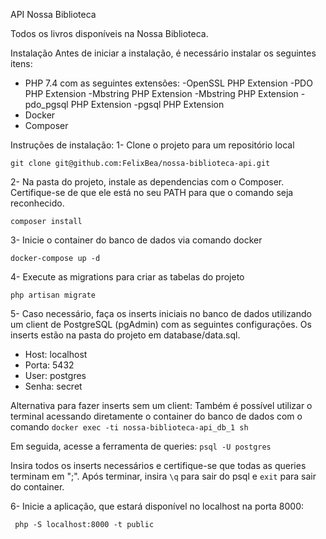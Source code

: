 API Nossa Biblioteca

Todos os livros disponíveis na Nossa Biblioteca.

Instalação
Antes de iniciar a instalação, é necessário instalar os seguintes itens:
- PHP 7.4 com as seguintes extensões:
    -OpenSSL PHP Extension
    -PDO PHP Extension
    -Mbstring PHP Extension
    -Mbstring PHP Extension
    -pdo_pgsql PHP Extension
    -pgsql PHP Extension
- Docker
- Composer

Instruções de instalação:
1- Clone o projeto para um repositório local

```git clone git@github.com:FelixBea/nossa-biblioteca-api.git```

2- Na pasta do projeto, instale as dependencias com o Composer. Certifique-se de
  que ele está no seu PATH para que o comando seja reconhecido. 

```composer install```

3- Inicie o container do banco de dados via comando docker

```docker-compose up -d```

4- Execute as migrations para criar as tabelas do projeto

```php artisan migrate```

5- Caso necessário, faça os inserts iniciais no banco de dados utilizando um
   client de PostgreSQL (pgAdmin) com as seguintes configurações. Os inserts
   estão na pasta do projeto em database/data.sql.
   - Host: localhost
   - Porta: 5432
   - User: postgres
   - Senha: secret

   Alternativa para fazer inserts sem um client:
   Também é possível utilizar o terminal acessando diretamente o container do
   banco de dados com o comando
   ```docker exec -ti nossa-biblioteca-api_db_1 sh```

   Em seguida, acesse a ferramenta de queries:
   ``` psql -U postgres ```

   Insira todos os inserts necessários e certifique-se que todas as queries
   terminam em ";". Após terminar, insira ```\q``` para sair do psql e ```exit```
   para sair do container.

6- Inicie a aplicação, que estará disponível no localhost na porta 8000:

  ``` php -S localhost:8000 -t public```

